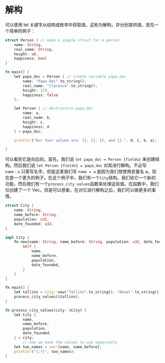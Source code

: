 # 解构

可以使用 let 关键字从结构或枚举中获取值。这称为解构，并分别提供值。首先一个简单的例子：

```rs
struct Person { // make a simple struct for a person
    name: String,
    real_name: String,
    height: u8,
    happiness: bool
}

fn main() {
    let papa_doc = Person { // create variable papa_doc
        name: "Papa Doc".to_string(),
        real_name: "Clarence".to_string(),
        height: 170,
        happiness: false
    };

    let Person { // destructure papa_doc
        name: a,
        real_name: b,
        height: c,
        happiness: d
    } = papa_doc;

    println!("Our four values are: {}, {}, {}, and {}.", d, c, b, a);

}
```

可以看到它是向后的。首先，我们说 `let papa_doc = Person {fields}` 来创建结构。然后我们说 `let Person {fields} = papa_doc` 对其进行解构。不必写 `name：a` 只需写名字。但是这里我们写 `name = a` 是因为我们想使用变量名 a。现在是一个更大的例子。在这个例子中，我们有一个`City`结构。我们给它一个新的功能。然后我们有一个`process_city_values`函数来处理这些值。在函数中，我们仅创建了一个 Vec，但是可以想象，在对它进行解构之后，我们可以做更多的事情。

```rs
struct City {
    name: String,
    name_before: String,
    population: u32,
    date_founded: u32,
}

impl City {
    fn new(name: String, name_before: String, population: u32, date_founded: u32) -> Self {
        Self {
            name,
            name_before,
            population,
            date_founded,
        }
    }
}

fn main() {
    let tallinn = City::new("Tallinn".to_string(), "Reval".to_string(), 426_538, 1219);
    process_city_values(&tallinn);
}

fn process_city_values(city: &City) {
    let City {
        name,
        name_before,
        population,
        date_founded,
    } = city;
        // now we have the values to use separately
    let two_names = vec![name, name_before];
    println!("{:?}", two_names);
}

```
